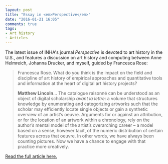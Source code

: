 ```yaml
---
layout: post
title: "Essay in <em>Perspective</em>"
date: "2016-01-21 16:05"
comments: true
tags:
- Art history
- Articles
---
```


The latest issue of INHA's journal _Perspective_ is devoted to art history in the U.S., and features a discussion on art history and computing between Anne Helmreich, Johanna Drucker, and myself, guided by Francesca Rose:

>Francesca Rose. What do you think is the impact on the field and discipline of art history of empirical approaches and quantitative tools and information at the heart of digital art history projects?
>
>**Matthew Lincoln**... The catalogue raisonné can be understood as an object of digital scholarship _avant la lettre_:
a volume that structures knowledge by enumerating and categorizing artworks such that the scholar may efficiently locate single objects or gain a synthetic overview of an artist’s oeuvre.
Arguments for or against an attribution, or for the location of an artwork within a chronology, rely on the author’s mental model of the artist’s overarching career – a model based on a sense, however tacit, of the numeric distribution of certain features across that oeuvre. In other words, we have always been counting pictures.
Now we have a chance to engage with that practice more creatively.

[Read the full article here.](http://perspective.revues.org/6021)
